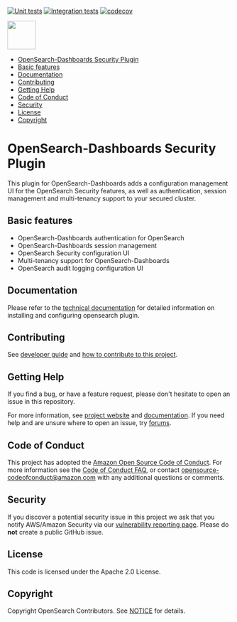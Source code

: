 [![Unit tests](https://github.com/opensearch-project/security-dashboards-plugin/workflows/Unit%20Tests/badge.svg?branch=main)](https://github.com/opensearch-project/security-dashboards-plugin/actions)
[![Integration tests](https://github.com/opensearch-project/security-dashboards-plugin/workflows/Integration%20Tests/badge.svg?branch=main)](https://github.com/opensearch-project/security-dashboards-plugin/actions)
[![codecov](https://codecov.io/gh/opensearch-project/security-dashboards-plugin/branch/main/graphs/badge.svg)](https://github.com/opensearch-project/security-dashboards-plugin)

<img src="https://opensearch.org/assets/brand/SVG/Logo/opensearch_logo_default.svg" height="64px"/>

- [OpenSearch-Dashboards Security Plugin](#opensearch-dashboards-security-plugin)
- [Basic features](#basic-features)
- [Documentation](#documentation)
- [Contributing](#contributing)
- [Getting Help](#getting-help)
- [Code of Conduct](#code-of-conduct)
- [Security](#security)
- [License](#license)
- [Copyright](#copyright)


# OpenSearch-Dashboards Security Plugin

This plugin for OpenSearch-Dashboards adds a configuration management UI for the OpenSearch Security features, as well as authentication, session management and multi-tenancy support to your secured cluster.

## Basic features

* OpenSearch-Dashboards authentication for OpenSearch
* OpenSearch-Dashboards session management
* OpenSearch Security configuration UI
* Multi-tenancy support for OpenSearch-Dashboards
* OpenSearch audit logging configuration UI

## Documentation

Please refer to the [technical documentation](https://docs-beta.opensearch.org/) for detailed information on installing and configuring opensearch plugin.

## Contributing

See [developer guide](DEVELOPER_GUIDE.md) and [how to contribute to this project](CONTRIBUTING.md). 

## Getting Help

If you find a bug, or have a feature request, please don't hesitate to open an issue in this repository.

For more information, see [project website](https://opensearch.org/) and [documentation](https://docs-beta.opensearch.org/). If you need help and are unsure where to open an issue, try [forums](https://discuss.opendistrocommunity.dev/).

## Code of Conduct

This project has adopted the [Amazon Open Source Code of Conduct](CODE_OF_CONDUCT.md). For more information see the [Code of Conduct FAQ](https://aws.github.io/code-of-conduct-faq), or contact [opensource-codeofconduct@amazon.com](mailto:opensource-codeofconduct@amazon.com) with any additional questions or comments.

## Security

If you discover a potential security issue in this project we ask that you notify AWS/Amazon Security via our [vulnerability reporting page](http://aws.amazon.com/security/vulnerability-reporting/). Please do **not** create a public GitHub issue.

## License

This code is licensed under the Apache 2.0 License. 

## Copyright

Copyright OpenSearch Contributors. See [NOTICE](NOTICE.txt) for details.